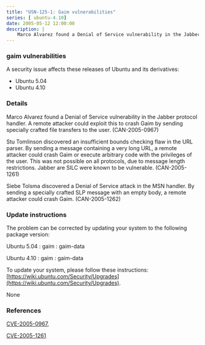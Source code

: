 ```yaml
---
title: "USN-125-1: Gaim vulnerabilities"
series: [ ubuntu-4.10]
date: 2005-05-12 12:00:00
description: |
    Marco Alvarez found a Denial of Service vulnerability in the Jabber protocol handler. A remote attacker could exploit this to crash Gaim by sending specially crafted file transfers to the user. (CAN-2005-0967)
--- 
```

 
### gaim vulnerabilities

A security issue affects these releases of Ubuntu and its derivatives:

* Ubuntu 5.04
* Ubuntu 4.10

### Details

Marco Alvarez found a Denial of Service vulnerability in the Jabber protocol handler. A remote attacker could exploit this to crash Gaim by sending specially crafted file transfers to the user. (CAN-2005-0967)

Stu Tomlinson discovered an insufficient bounds checking flaw in the URL parser. By sending a message containing a very long URL, a remote attacker could crash Gaim or execute arbitrary code with the privileges of the user. This was not possible on all protocols, due to message length restrictions. Jabber are SILC were known to be vulnerable. (CAN-2005-1261)

Siebe Tolsma discovered a Denial of Service attack in the MSN handler. By sending a specially crafted SLP message with an empty body, a remote attacker could crash Gaim. (CAN-2005-1262)

### Update instructions

The problem can be corrected by updating your system to the following package version:

Ubuntu 5.04
 : gaim 
 : gaim-data 

Ubuntu 4.10
 : gaim 
 : gaim-data 

To update your system, please follow these instructions: [https://wiki.ubuntu.com/Security/Upgrades](https://wiki.ubuntu.com/Security/Upgrades).

None

### References

 [CVE-2005-0967](http://people.ubuntu.com/~ubuntu-security/cve/CVE-2005-0967), 

 [CVE-2005-1261](http://people.ubuntu.com/~ubuntu-security/cve/CVE-2005-1261)
 
